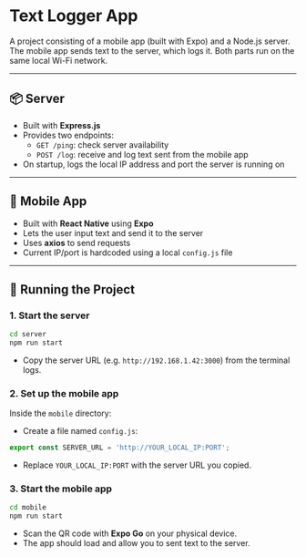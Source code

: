 # Text Logger App

A project consisting of a mobile app (built with Expo) and a Node.js server. The mobile app sends text to the server, which logs it. Both parts run on the same local Wi-Fi network.

---

## 📦 Server

- Built with **Express.js**
- Provides two endpoints:
  - `GET /ping`: check server availability
  - `POST /log`: receive and log text sent from the mobile app
- On startup, logs the local IP address and port the server is running on

---

## 📱 Mobile App

- Built with **React Native** using **Expo**
- Lets the user input text and send it to the server
- Uses **axios** to send requests
- Current IP/port is hardcoded using a local `config.js` file

---

## 🚀 Running the Project

### 1. Start the server

```bash
cd server
npm run start
```

- Copy the server URL (e.g. `http://192.168.1.42:3000`) from the terminal logs.

### 2. Set up the mobile app

Inside the `mobile` directory:
- Create a file named `config.js`:

```js
export const SERVER_URL = 'http://YOUR_LOCAL_IP:PORT';
```

- Replace `YOUR_LOCAL_IP:PORT` with the server URL you copied.

### 3. Start the mobile app

```bash
cd mobile
npm run start
```

- Scan the QR code with **Expo Go** on your physical device.
- The app should load and allow you to sent text to the server. 



